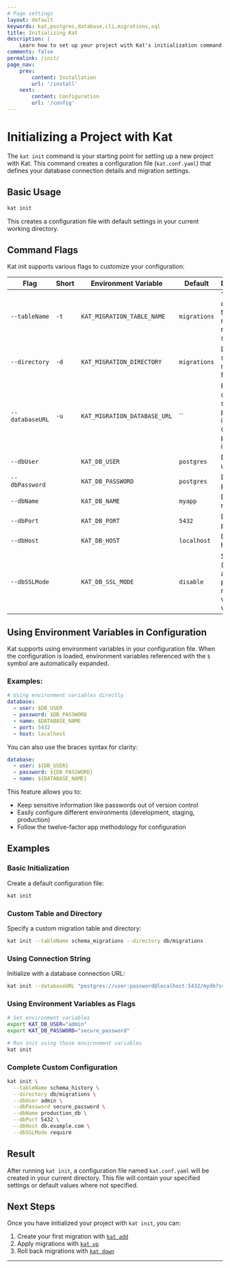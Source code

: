 ```yaml
---
# Page settings
layout: default
keywords: kat,postgres,database,cli,migrations,sql
title: Initializing Kat
description: |
    Learn how to set up your project with Kat's initialization command.
comments: false
permalink: /init/
page_nav:
    prev:
        content: Installation
        url: '/install'
    next:
        content: Configuration
        url: '/config'
---
```


# Initializing a Project with Kat

The `kat init` command is your starting point for setting up a new project with Kat. This command creates a configuration file (`kat.conf.yaml`) that defines your database connection details and migration settings.

## Basic Usage

```bash
kat init
```

This creates a configuration file with default settings in your current working directory.

## Command Flags

Kat init supports various flags to customize your configuration:

| Flag | Short | Environment Variable | Default | Description |
|------|-------|---------------------|---------|-------------|
| `--tableName` | `-t` | `KAT_MIGRATION_TABLE_NAME` | `migrations` | The database table where migration records are stored |
| `--directory` | `-d` | `KAT_MIGRATION_DIRECTORY` | `migrations` | Directory to store migration files |
| `--databaseURL` | `-u` | `KAT_MIGRATION_DATABASE_URL` | `` | PostgreSQL connection string (if provided, individual connection params are ignored) |
| `--dbUser` | | `KAT_DB_USER` | `postgres` | Database username |
| `--dbPassword` | | `KAT_DB_PASSWORD` | `postgres` | Database password |
| `--dbName` | | `KAT_DB_NAME` | `myapp` | Database name |
| `--dbPort` | | `KAT_DB_PORT` | `5432` | Database port |
| `--dbHost` | | `KAT_DB_HOST` | `localhost` | Database host |
| `--dbSSLMode` | | `KAT_DB_SSL_MODE` | `disable` | SSL mode (disable, allow, prefer, require, verify-ca, verify-full) |

## Using Environment Variables in Configuration

Kat supports using environment variables in your configuration file. When the configuration is loaded, environment variables referenced with the `$` symbol are automatically expanded.

### Examples:

```yaml
# Using environment variables directly
database:
  - user: $DB_USER
  - password: $DB_PASSWORD
  - name: $DATABASE_NAME
  - port: 5432
  - host: localhost
```

You can also use the braces syntax for clarity:

```yaml
database:
  - user: ${DB_USER}
  - password: ${DB_PASSWORD}
  - name: ${DATABASE_NAME}
```

This feature allows you to:
- Keep sensitive information like passwords out of version control
- Easily configure different environments (development, staging, production)
- Follow the twelve-factor app methodology for configuration

## Examples

### Basic Initialization

Create a default configuration file:

```bash
kat init
```

### Custom Table and Directory

Specify a custom migration table and directory:

```bash
kat init --tableName schema_migrations --directory db/migrations
```

### Using Connection String

Initialize with a database connection URL:

```bash
kat init --databaseURL "postgres://user:password@localhost:5432/mydb?sslmode=disable"
```

### Using Environment Variables as Flags

```bash
# Set environment variables
export KAT_DB_USER="admin"
export KAT_DB_PASSWORD="secure_password"

# Run init using those environment variables
kat init
```

### Complete Custom Configuration

```bash
kat init \
  --tableName schema_history \
  --directory db/migrations \
  --dbUser admin \
  --dbPassword secure_password \
  --dbName production_db \
  --dbPort 5432 \
  --dbHost db.example.com \
  --dbSSLMode require
```

## Result

After running `kat init`, a configuration file named `kat.conf.yaml` will be created in your current directory. This file will contain your specified settings or default values where not specified.

## Next Steps

Once you have initialized your project with `kat init`, you can:

1. Create your first migration with [`kat add`](/migration/#adding-migrations)
2. Apply migrations with [`kat up`](/migration/#applying-migrations)
3. Roll back migrations with [`kat down`](/migration/#rolling-back-migrations)

---